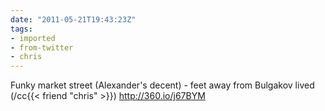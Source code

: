 ```yaml
---
date: "2011-05-21T19:43:23Z"
tags:
- imported
- from-twitter
- chris
---
```

Funky market street \(Alexander's decent\) - feet away from Bulgakov lived \(/cc{{< friend "chris" >}}\) http://360.io/j67BYM

